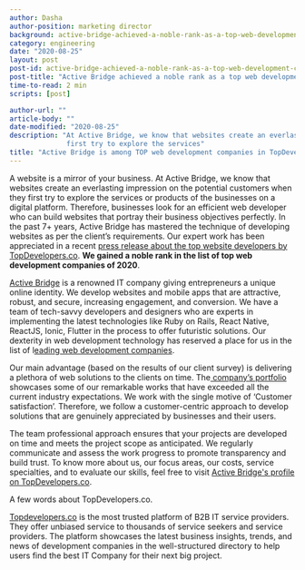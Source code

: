 ```yaml
---
author: Dasha
author-position: marketing director
background: active-bridge-achieved-a-noble-rank-as-a-top-web-development-company-of-2020-back
category: engineering
date: "2020-08-25"
layout: post
post-id: active-bridge-achieved-a-noble-rank-as-a-top-web-development-company-of-2020
post-title: "Active Bridge achieved a noble rank as a top web development company of 2020"
time-to-read: 2 min
scripts: [post]

author-url: ""
article-body: ""
date-modified: "2020-08-25"
description: "At Active Bridge, we know that websites create an everlasting impression on the potential customers when they
              first try to explore the services"
title: "Active Bridge is among TOP web development companies in TopDevelopers.co annual ranking"
---
```


A website is a mirror of your business. At Active Bridge, we know that websites create an everlasting impression on the potential customers when they first try to explore the services or products of the businesses on a digital platform. Therefore, businesses look for an efficient web developer  who can build websites that portray their business objectives  perfectly. In the past 7+ years, Active Bridge has mastered the technique of developing websites as per the client’s requirements. Our expert work has been appreciated in a recent [press release about the top website developers by TopDevelopers.co](https://www.topdevelopers.co/press-releases/leading-web-development-companies-june-2020). **We gained a noble rank in the list of top web development companies of 2020**. 

[Active Bridge](/index) is a renowned IT company giving entrepreneurs a unique online identity. We develop websites and mobile apps that are attractive, robust, and secure, increasing engagement, and conversion. We have a team of tech-savvy developers and designers who are experts in implementing the latest technologies like Ruby on Rails, React Native, ReactJS, Ionic, Flutter in the process to offer futuristic solutions. Our dexterity in web development technology has reserved a place for us in the list of l[eading web development companies](https://www.topdevelopers.co/directory/web-development-companies).

Our main advantage (based on the results of our client survey) is delivering a plethora of web solutions to the clients on time. The[ company’s portfolio](/about/team) showcases some of our remarkable works that have exceeded all the current industry expectations. We work with the single motive of ‘Customer satisfaction’. Therefore, we follow a customer-centric approach to develop solutions that are genuinely appreciated by businesses and their users. 

The team professional approach ensures that your projects are developed on time and meets the project scope as anticipated. We regularly communicate and assess the work progress to promote transparency and build trust. To know more about us, our focus areas, our costs, service specialties, and to evaluate our skills, feel free to visit [Active Bridge's profile on TopDevelopers.co](https://www.topdevelopers.co/profile/active-bridge). 

A few words about TopDevelopers.co.

[Topdevelopers.co](https://www.topdevelopers.co/) is the most trusted platform of B2B IT service providers. They offer unbiased service to thousands of service seekers and service providers. The platform showcases the latest business insights, trends, and news of development companies in the well-structured directory to help users find the best IT Company for their next big project.
